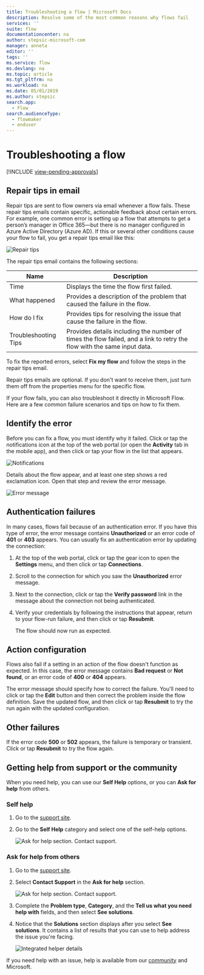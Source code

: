 ```yaml
---
title: Troubleshooting a flow | Microsoft Docs
description: Resolve some of the most common reasons why flows fail
services: ''
suite: flow
documentationcenter: na
author: stepsic-microsoft-com
manager: anneta
editor: ''
tags: ''
ms.service: flow
ms.devlang: na
ms.topic: article
ms.tgt_pltfrm: na
ms.workload: na
ms.date: 05/01/2019
ms.author: stepsic
search.app: 
  - Flow
search.audienceType: 
  - flowmaker
  - enduser
---
```

# Troubleshooting a flow
[!INCLUDE [view-pending-approvals](includes/cc-rebrand.md)]

## Repair tips in email

Repair tips are sent to flow owners via email whenever a flow fails. These repair tips emails contain specific, actionable feedback about certain errors. For example, one common error is setting up a flow that attempts to get a person’s manager in Office 365—but there is no manager configured in Azure Active Directory (Azure AD). If this or several other conditions cause your flow to fail, you get a repair tips email like this:

![Repair tips](media/fix-flow-failures/repair-tips-email.png)

The repair tips email contains the following sections:

Name|Description
---|---
Time|Displays the time the flow first failed.
What happened|Provides a description of the problem that caused the failure in the flow.
How do I fix|Provides tips for resolving the issue that cause the failure in the flow.
Troubleshooting Tips|Provides details including the number of times the flow failed, and a link to retry the flow with the same input data.

To fix the reported errors, select **Fix my flow** and follow the steps in the repair tips email.

Repair tips emails are optional. If you don't want to receive them, just turn them off from the properties menu for the specific flow.

If your flow fails, you can also troubleshoot it directly in Microsoft Flow.  Here are a few common failure scenarios and tips on how to fix them.

## Identify the error
Before you can fix a flow, you must identify why it failed. Click or tap the notifications icon at the top of the web portal (or open the **Activity** tab in the mobile app), and then click or tap your flow in the list that appears.

![Notifications](./media/fix-flow-failures/notifications-toolbar.png)

Details about the flow appear, and at least one step shows a red exclamation icon. Open that step and review the error message.

![Error message](./media/fix-flow-failures/flow-run-failure.png)


## Authentication failures
In many cases, flows fail because of an authentication error. If you have this type of error, the error message contains **Unauthorized** or an error code of **401** or **403** appears. You can usually fix an authentication error by updating the connection:

1. At the top of the web portal, click or tap the gear icon to open the **Settings** menu, and then click or tap **Connections**.
2. Scroll to the connection for which you saw the **Unauthorized** error message.
3. Next to the connection, click or tap the **Verify password** link in the message about the connection not being authenticated.
4. Verify your credentials by following the instructions that appear, return to your flow-run failure, and then click or tap **Resubmit**.
   
    The flow should now run as expected.

## Action configuration
Flows also fail if a setting in an action of the flow doesn't function as expected. In this case, the error message contains **Bad request** or **Not found**, or an error code of **400** or **404** appears.

The error message should specify how to correct the failure. You'll need to click or tap the **Edit** button and then correct the problem inside the flow definition. Save the updated flow, and then click or tap **Resubmit** to try the run again with the updated configuration.

## Other failures
If the error code **500** or **502** appears, the failure is temporary or transient. Click or tap **Resubmit** to try the flow again.

## Getting help from support or the community

When you need help, you can use our **Self Help** options, or you can **Ask for help** from others.

### Self help 

1. Go to the [support site](https://flow.microsoft.com/support/).
1. Go to the **Self Help** category and select one of the self-help options.

    ![Ask for help section. Contact support.](media/fix-flow-failures/self-help-section.png)
### Ask for help from others

1. Go to the [support site](https://flow.microsoft.com/support/).
1. Select **Contact Support** in the **Ask for help** section.
    
    ![Ask for help section. Contact support.](media/fix-flow-failures/ask-for-help.png)

1. Complete the **Problem type**, **Category**, and the **Tell us what you need help with** fields, and then select **See solutions**. 

1. Notice that the **Solutions** section displays after you select **See solutions**. It contains a list of results that you can use to help address the issue you're facing. 

    ![Integrated helper details](media/fix-flow-failures/integrated-helper-details.png)

If you need help with an issue, help is available from our [community](https://go.microsoft.com/fwlink/?LinkID=787467) and Microsoft. 

